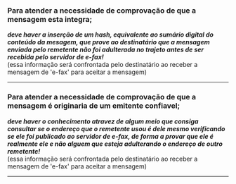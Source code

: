 ### Para atender a necessidade de comprovação de que a mensagem esta integra;  
***deve haver a inserção de um hash, equivalente ao sumário digital do conteúdo da mesagem, que prove ao destinatário que a mensagem enviada pelo remetente não foi adulterada no trajeto antes de ser recebida pelo servidor de e-fax!***  
  (essa informação será confrontada pelo destinatário ao receber a mensagem de 'e-fax' para aceitar a mensagem)  

---
### Para atender a necessidade de comprovação de que a mensagem é originaria de um emitente confiavel;  
***deve haver o conhecimento atravez de algum meio que consiga consultar se o endereço que o remetente usou é dele mesmo verificando se ele foi publicado ao servidor de e-fax, de forma a provar que ele é realmente ele e não alguem que esteja adulterando o endereço de outro remetente!***  
  (essa informação será confrontada pelo destinatário ao receber a mensagem de 'e-fax' para aceitar a mensagem)  

---
